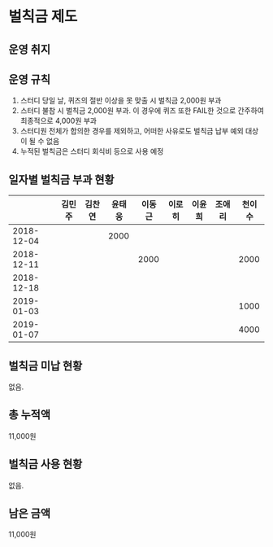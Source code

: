 # 벌칙금 제도

## 운영 취지

## 운영 규칙

1. 스터디 당일 날, 퀴즈의 절반 이상을 못 맞출 시 벌칙금 2,000원 부과
2. 스터디 불참 시 벌칙금 2,000원 부과. 이 경우에 퀴즈 또한 FAIL한 것으로 간주하여 최종적으로 4,000원 부과
3. 스터디원 전체가 합의한 경우를 제외하고, 어떠한 사유로도 벌칙금 납부 예외 대상이 될 수 없음
4. 누적된 벌칙금은 스터디 회식비 등으로 사용 예정

## 일자별 벌칙금 부과 현황

|            |  김민주  |  김찬연  |  윤태웅  |  이동근  |  이로히  |  이윤희  |  조애리  |  천이수  |
| ---------- |  ----  |  ----  |  ----  |  ----  |  ----  |  ----  |  ----  |  ----  |
| 2018-12-04 |        |        |  2000  |        |        |        |        |        |
| 2018-12-11 |        |        |        |  2000  |        |        |        |  2000  |
| 2018-12-18 |        |        |        |        |        |        |        |        |
| 2019-01-03 |        |        |        |        |        |        |        |  1000  |
| 2019-01-07 |        |        |        |        |        |        |        |  4000  |

## 벌칙금 미납 현황

없음.

## 총 누적액

11,000원

## 벌칙금 사용 현황

없음.

## 남은 금액

11,000원
